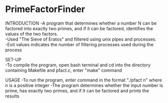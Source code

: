 # PrimeFactorFinder
INTRODUCTION
-A program that determines whether a number N can be factored into exactly two primes, and if it can be factored, identifies the values of the two factors. <br />
-Used "The Sieve of Eratos" and filtered using unix pipes and processes. <br />
-Exit values indicates the number of filtering processes used during the process

SET-UP <br />
-To compile the program, open bash terminal and cd into the directory containing Makefile and pfact.c, enter "make" command

USAGE
-To run the program, enter command in the format "./pfact n" where n is a positive integer
-The program determines whether the input number is prime, has exactly two primes, and if it can be factored and prints the results
